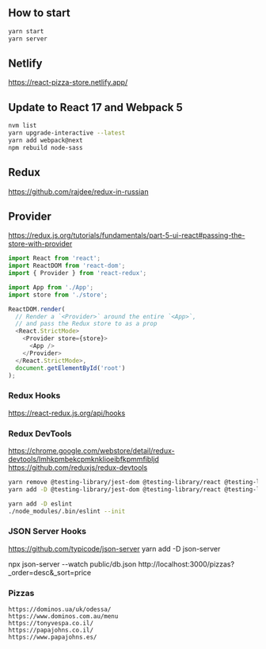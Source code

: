 ## How to start

```bash
yarn start
yarn server
```

## Netlify

https://react-pizza-store.netlify.app/

## Update to React 17 and Webpack 5

```bash
nvm list
yarn upgrade-interactive --latest
yarn add webpack@next
npm rebuild node-sass
```

## Redux

https://github.com/rajdee/redux-in-russian

## Provider

https://redux.js.org/tutorials/fundamentals/part-5-ui-react#passing-the-store-with-provider

```js
import React from 'react';
import ReactDOM from 'react-dom';
import { Provider } from 'react-redux';

import App from './App';
import store from './store';

ReactDOM.render(
  // Render a `<Provider>` around the entire `<App>`,
  // and pass the Redux store to as a prop
  <React.StrictMode>
    <Provider store={store}>
      <App />
    </Provider>
  </React.StrictMode>,
  document.getElementById('root')
);
```

### Redux Hooks

https://react-redux.js.org/api/hooks

### Redux DevTools

https://chrome.google.com/webstore/detail/redux-devtools/lmhkpmbekcpmknklioeibfkpmmfibljd
https://github.com/reduxjs/redux-devtools

```bash
yarn remove @testing-library/jest-dom @testing-library/react @testing-library/user-event
yarn add -D @testing-library/jest-dom @testing-library/react @testing-library/user-event

yarn add -D eslint
./node_modules/.bin/eslint --init
```

### JSON Server Hooks

https://github.com/typicode/json-server
yarn add -D json-server

npx json-server --watch public/db.json
http://localhost:3000/pizzas?\_order=desc&\_sort=price

### Pizzas

```
https://dominos.ua/uk/odessa/
https://www.dominos.com.au/menu
https://tonyvespa.co.il/
https://papajohns.co.il/
https://www.papajohns.es/
```
